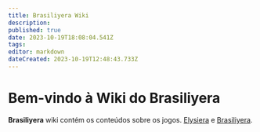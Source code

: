 ```yaml
---
title: Brasiliyera Wiki
description: 
published: true
date: 2023-10-19T18:08:04.541Z
tags: 
editor: markdown
dateCreated: 2023-10-19T12:48:43.733Z
---
```


# Bem-vindo à Wiki do Brasiliyera

**Brasiliyera** wiki contém os conteúdos sobre os jogos. [Elysiera](https://elysiera.com) e [Brasiliyera](https://brasiliyera.com).
